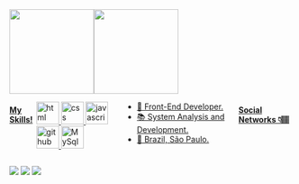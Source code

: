 <!-- ## Hey🏽 -->

<!-- ### I'm Alexandro Flórido 👨🏿‍💻
 -->
<div>
    <a href="https://github.com/alexrelance" style="display: flex">
    <img sytle="display: inline_block" height="150em" src="https://github-readme-stats.vercel.app/api?username=alexrelance&show_icons=true&theme=buefy&include_all_commits=true&count_private=true"/>
    <img sytle="display: inline_block" height="150em" src="https://github-readme-stats.vercel.app/api/top-langs/?username=alexrelance&layout=compact&langs_count=7&theme=buefy"/>
</div>
 

 
 
#### My Skills!

<img src="https://cdn.jsdelivr.net/gh/devicons/devicon/icons/html5/html5-plain.svg" alt="html" width="40" height="40" style="max-width:100%;"></img>
<img src="https://cdn.jsdelivr.net/gh/devicons/devicon/icons/css3/css3-plain.svg" alt="css" width="40" height="40" style="max-width:100%;"></img>
<img src="https://cdn.jsdelivr.net/gh/devicons/devicon/icons/javascript/javascript-plain.svg" alt="javascript" width="40" height="40" style="max-width:100%;"></img>
<img src="https://cdn.icon-icons.com/icons2/936/PNG/512/github-logo_icon-icons.com_73546.png" alt="github" width="40" height="40" style="max-width:100%;"></img>
<img src="https://cdn.jsdelivr.net/gh/devicons/devicon/icons/mysql/mysql-original.svg" alt="MySql" width="40" height="40" style="max-width:100%;"></img> 
<!--

<img src="https://cdn.icon-icons.com/icons2/2415/PNG/512/bootstrap_plain_logo_icon_146619.png" alt="bootstrap" width="40" height="40" style="max-width:100%;"></img> 
<img src="https://cdn.icon-icons.com/icons2/2107/PNG/512/file_type_reactjs_icon_130205.png" alt="React" width="40" height="40" style="max-width:100%;"></img> 

-->
          


<!-- #### Learning 💡 -->

- 🥰 Front-End Developer.
- 📚 System Analysis and Development.
- 📍 Brazil, São Paulo.

#### Social Networks 👇🏽


   <a href="https://www.instagram.com/alexrelance/" target="_blank"><img src="https://img.shields.io/badge/-Instagram-6633cc?style=flat-square&logo=instagram&logoColor=white" target="_aablanaak"></a> 
   <a href="mailto:alexrelance@gmail.com" target="_blank"><img src="https://img.shields.io/badge/-Email-6633cc?style=flat-square&logo=Gmail&logoColor=white" target="_blank"></a> 
<a href="https://www.linkedin.com/in/alexflorido/" target="_blank"><img src="https://img.shields.io/badge/-Linkedin-6633cc?style=flat-square&logo=Linkedin&logoColor=white" target="_blank"></a>
